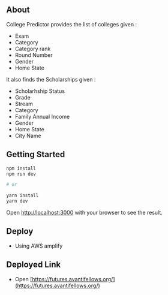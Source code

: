 ## About

College Predictor provides the list of colleges given :

- Exam
- Category
- Category rank
- Round Number
- Gender
- Home State

It also finds the Scholarships given :

- Scholarhship Status
- Grade
- Stream
- Category
- Family Annual Income
- Gender
- Home State
- City Name

## Getting Started

```bash
npm install
npm run dev

# or

yarn install
yarn dev

```

Open [http://localhost:3000](http://localhost:3000) with your browser to see the result.

## Deploy

- Using AWS amplify

## Deployed Link

- Open [https://futures.avantifellows.org/](https://futures.avantifellows.org/)
